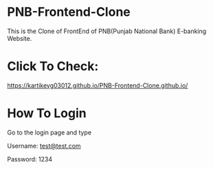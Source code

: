 # PNB-Frontend-Clone
This is the Clone of FrontEnd of PNB(Punjab National Bank) E-banking Website.
# Click To Check: 
https://kartikeyg03012.github.io/PNB-Frontend-Clone.github.io/
# How To Login 
Go to the login page and type


Username: test@test.com


Password: 1234
